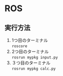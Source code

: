 # ROS
## 実行方法
1. 1つ目のターミナル  
`roscore`
1. 2つ目のターミナル  
`rosrun mypkg input.py`
1. ３つ目のターミナル  
`rosrun mypkg calc.py`
